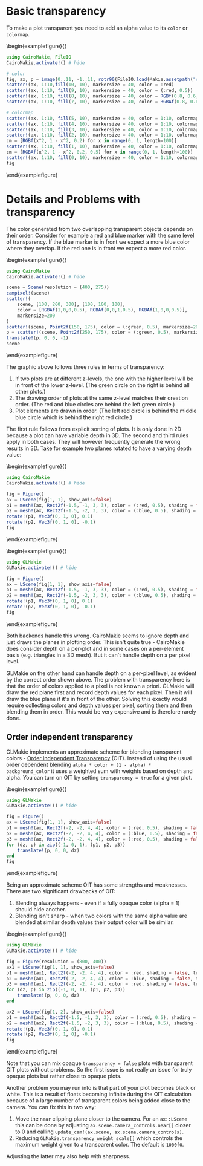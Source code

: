 # Basic transparency

To make a plot transparent you need to add an alpha value to its `color` or `colormap`.

\begin{examplefigure}{}
```julia
using CairoMakie, FileIO
CairoMakie.activate!() # hide

# color
fig, ax, p = image(0..11, -1..11, rotr90(FileIO.load(Makie.assetpath("cow.png"))))
scatter!(ax, 1:10,fill(10, 10), markersize = 40, color = :red)
scatter!(ax, 1:10, fill(9, 10), markersize = 40, color = (:red, 0.5))
scatter!(ax, 1:10, fill(8, 10), markersize = 40, color = RGBf(0.8, 0.6, 0.1))
scatter!(ax, 1:10, fill(7, 10), markersize = 40, color = RGBAf(0.8, 0.6, 0.1, 0.5))

# colormap
scatter!(ax, 1:10, fill(5, 10), markersize = 40, color = 1:10, colormap = :viridis)
scatter!(ax, 1:10, fill(4, 10), markersize = 40, color = 1:10, colormap = (:viridis, 0.5),)
scatter!(ax, 1:10, fill(3, 10), markersize = 40, color = 1:10, colormap = [:red, :orange],)
scatter!(ax, 1:10, fill(2, 10), markersize = 40, color = 1:10, colormap = [(:red, 0.5), (:orange, 0.5)])
cm = [RGBf(x^2, 1 - x^2, 0.2) for x in range(0, 1, length=100)]
scatter!(ax, 1:10, fill(1, 10), markersize = 40, color = 1:10, colormap = cm)
cm = [RGBAf(x^2, 1 - x^2, 0.2, 0.5) for x in range(0, 1, length=100)]
scatter!(ax, 1:10, fill(0, 10), markersize = 40, color = 1:10, colormap = cm)
fig
```
\end{examplefigure}


# Details and Problems with transparency

The color generated from two overlapping transparent objects depends on their order. Consider for example a red and blue marker with the same level of transparency. If the blue marker is in front we expect a more blue color where they overlap. If the red one is in front we expect a more red color.

\begin{examplefigure}{}
```julia
using CairoMakie
CairoMakie.activate!() # hide

scene = Scene(resolution = (400, 275))
campixel!(scene)
scatter!(
    scene, [100, 200, 300], [100, 100, 100],
    color = [RGBAf(1,0,0,0.5), RGBAf(0,0,1,0.5), RGBAf(1,0,0,0.5)],
    markersize=200
)
scatter!(scene, Point2f(150, 175), color = (:green, 0.5), markersize=200)
p = scatter!(scene, Point2f(250, 175), color = (:green, 0.5), markersize=200)
translate!(p, 0, 0, -1)
scene
```
\end{examplefigure}

The graphic above follows three rules in terms of transparency:

1. If two plots are at different z-levels, the one with the higher level will be in front of the lower z-level. (The  green circle on the right is behind all other plots.)
2. The drawing order of plots at the same z-level matches their creation order. (The red and blue circles are behind the left green circle.)
3. Plot elements are drawn in order. (The left red circle is behind the middle blue circle which is behind the right red circle.)

The first rule follows from explicit sorting of plots. It is only done in 2D because a plot can have variable depth in 3D. The second and third rules apply in both cases. They will however frequently generate the wrong results in 3D. Take for example two planes rotated to have a varying depth value:

\begin{examplefigure}{}
```julia
using CairoMakie
CairoMakie.activate!() # hide

fig = Figure()
ax = LScene(fig[1, 1], show_axis=false)
p1 = mesh!(ax, Rect2f(-1.5, -1, 3, 3), color = (:red, 0.5), shading = false)
p2 = mesh!(ax, Rect2f(-1.5, -2, 3, 3), color = (:blue, 0.5), shading = false)
rotate!(p1, Vec3f(0, 1, 0), 0.1)
rotate!(p2, Vec3f(0, 1, 0), -0.1)
fig
```
\end{examplefigure}

\begin{examplefigure}{}
```julia
using GLMakie
GLMakie.activate!() # hide

fig = Figure()
ax = LScene(fig[1, 1], show_axis=false)
p1 = mesh!(ax, Rect2f(-1.5, -1, 3, 3), color = (:red, 0.5), shading = false)
p2 = mesh!(ax, Rect2f(-1.5, -2, 3, 3), color = (:blue, 0.5), shading = false)
rotate!(p1, Vec3f(0, 1, 0), 0.1)
rotate!(p2, Vec3f(0, 1, 0), -0.1)
fig
```
\end{examplefigure}

Both backends handle this wrong. CairoMakie seems to ignore depth and just draws the planes in plotting order. This isn't quite true - CairoMakie does consider depth on a per-plot and in some cases on a per-element basis (e.g. triangles in a 3D mesh). But it can't handle depth on a per pixel level.

GLMakie on the other hand can handle depth on a per-pixel level, as evident by the correct order shown above. The problem with transparency here is that the order of colors applied to a pixel is not known a priori. GLMakie will draw the red plane first and record depth values for each pixel. Then it will draw the blue plane if it's in front of the other. Solving this exactly would require collecting colors and depth values per pixel, sorting them and then blending them in order. This would be very expensive and is therefore rarely done.


## Order independent transparency

GLMakie implements an approximate scheme for blending transparent colors - [Order Independent Transparency](https://jcgt.org/published/0002/02/09/) (OIT). Instead of using the usual order dependent blending `alpha * color + (1 - alpha) * background_color` it uses a weighted sum with weights based on depth and alpha. You can turn on OIT by setting `transparency = true` for a given plot.

\begin{examplefigure}{}
```julia
using GLMakie
GLMakie.activate!() # hide

fig = Figure()
ax = LScene(fig[1, 1], show_axis=false)
p1 = mesh!(ax, Rect2f(-2, -2, 4, 4), color = (:red, 0.5), shading = false, transparency = true)
p2 = mesh!(ax, Rect2f(-2, -2, 4, 4), color = (:blue, 0.5), shading = false, transparency = true)
p3 = mesh!(ax, Rect2f(-2, -2, 4, 4), color = (:red, 0.5), shading = false, transparency = true)
for (dz, p) in zip((-1, 0, 1), (p1, p2, p3))
    translate!(p, 0, 0, dz)
end
fig
```
\end{examplefigure}

Being an approximate scheme OIT has some strengths and weaknesses. There are two significant drawbacks of OIT:
1. Blending always happens - even if a fully opaque color (alpha = 1) should hide another.
2. Blending isn't sharp - when two colors with the same alpha value are blended at similar depth values their output color will be similar.

\begin{examplefigure}{}
```julia
using GLMakie
GLMakie.activate!() # hide

fig = Figure(resolution = (800, 400))
ax1 = LScene(fig[1, 1], show_axis=false)
p1 = mesh!(ax1, Rect2f(-2, -2, 4, 4), color = :red, shading = false, transparency = true)
p2 = mesh!(ax1, Rect2f(-2, -2, 4, 4), color = :blue, shading = false, transparency = true)
p3 = mesh!(ax1, Rect2f(-2, -2, 4, 4), color = :red, shading = false, transparency = true)
for (dz, p) in zip((-1, 0, 1), (p1, p2, p3))
    translate!(p, 0, 0, dz)
end

ax2 = LScene(fig[1, 2], show_axis=false)
p1 = mesh!(ax2, Rect2f(-1.5, -1, 3, 3), color = (:red, 0.5), shading = false, transparency=true)
p2 = mesh!(ax2, Rect2f(-1.5, -2, 3, 3), color = (:blue, 0.5), shading = false, transparency=true)
rotate!(p1, Vec3f(0, 1, 0), 0.1)
rotate!(p2, Vec3f(0, 1, 0), -0.1)
fig
```
\end{examplefigure}

Note that you can mix opaque `transparency = false` plots with transparent OIT plots without problems. So the first issue is not really an issue for truly opaque plots but rather close to opaque plots.

Another problem you may run into is that part of your plot becomes black or white. This is a result of floats becoming infinite during the OIT calculation because of a large number of transparent colors being added close to the camera. You can fix this in two way:

1. Move the `near` clipping plane closer to the camera. For an `ax::LScene` this can be done by adjusting `ax.scene.camera_controls.near[]` closer to 0 and calling `update_cam!(ax.scene, ax.scene.camera_controls)`.
2. Reducing `GLMakie.transparency_weight_scale[]` which controls the maximum weight given to a transparent color. The default is `1000f0`.

Adjusting the latter may also help with sharpness.
